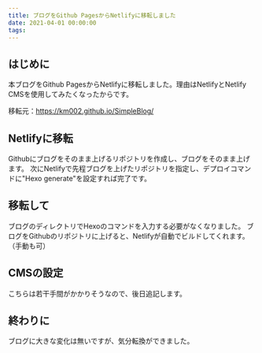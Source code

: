 ```yaml
---
title: ブログをGithub PagesからNetlifyに移転しました
date: 2021-04-01 00:00:00
tags:
---
```

## はじめに
本ブログをGithub PagesからNetlifyに移転しました。理由はNetlifyとNetlify CMSを使用してみたくなったからです。

移転元：https://km002.github.io/SimpleBlog/

## Netlifyに移転
Githubにブログをそのまま上げるリポジトリを作成し、ブログをそのまま上げます。
次にNetlifyで先程ブログを上げたリポジトリを指定し、デプロイコマンドに"Hexo generate"を設定すれば完了です。

## 移転して
ブログのディレクトリでHexoのコマンドを入力する必要がなくなりました。
ブログをGithubのリポジトリに上げると、Netlifyが自動でビルドしてくれます。（手動も可）

## CMSの設定
こちらは若干手間がかかりそうなので、後日追記します。

## 終わりに
ブログに大きな変化は無いですが、気分転換ができました。